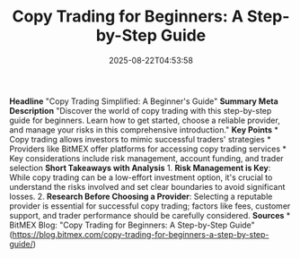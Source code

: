 ﻿---
title: "Copy Trading for Beginners: A Step-by-Step Guide"
date: "2025-08-22T04:53:58"
category: "Markets"
summary: ""
slug: "copy trading for beginners a stepbystep guide"
source_urls:
  - "https://blog.bitmex.com/copy-trading-for-beginners-a-step-by-step-guide/"
seo:
  title: "Copy Trading for Beginners: A Step-by-Step Guide | Hash n Hedge"
  description: ""
  keywords: ["news", "markets", "brief"]
---
**Headline** "Copy Trading Simplified: A Beginner's Guide"  **Summary Meta Description** "Discover the world of copy trading with this step-by-step guide for beginners. Learn how to get started, choose a reliable provider, and manage your risks in this comprehensive introduction."  **Key Points**  * Copy trading allows investors to mimic successful traders' strategies * Providers like BitMEX offer platforms for accessing copy trading services * Key considerations include risk management, account funding, and trader selection  **Short Takeaways with Analysis** 1. **Risk Management is Key**: While copy trading can be a low-effort investment option, it's crucial to understand the risks involved and set clear boundaries to avoid significant losses. 2. **Research Before Choosing a Provider**: Selecting a reputable provider is essential for successful copy trading; factors like fees, customer support, and trader performance should be carefully considered.  **Sources** * BitMEX Blog: "Copy Trading for Beginners: A Step-by-Step Guide" (https://blog.bitmex.com/copy-trading-for-beginners-a-step-by-step-guide/) 
